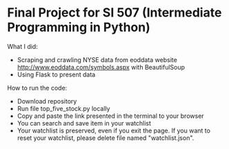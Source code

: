 # Final Project for SI 507 (Intermediate Programming in Python)

What I did:
- Scraping and crawling NYSE data from eoddata website http://www.eoddata.com/symbols.aspx with BeautifulSoup
- Using Flask to present data

How to run the code:
- Download repository
- Run file top_five_stock.py locally
- Copy and paste the link presented in the terminal to your browser
- You can search and save item in your watchlist
- Your watchlist is preserved, even if you exit the page. 
If you want to reset your watchlist, please delete file named "watchlist.json".
